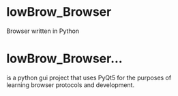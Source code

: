 # lowBrow_Browser
Browser written in Python
# lowBrow_Browser...
is a python gui project that uses PyQt5 for the purposes of \
learning browser protocols and development.
